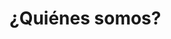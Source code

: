 <script setup>
import { VPTeamMembers } from 'vitepress/theme'

const data = [
  { name: 'Matias Garcia Isaia', github: 'mgarciaisaia' },
  { name: 'Esteban Masoero', github: 'esigma5' },
  { name: 'Damian Facchini', github: 'iago64' },
  { name: 'Nahuel Mazzeo', github: 'nahuemazzeo' },
  { name: 'Federico Pablos', github: 'fpablos' },
  { name: 'Adriano Filgueira', github: 'afilgueira' },
  { name: 'Nicolas Coen', github: 'ncoen97' },
  { name: 'Luis Cannavó', github: 'luchotc' },
  { name: 'Leandro Carbajales', github: 'LeandroCarbajales' },
  { name: 'Mauro Corvaro', github: 'CMauro96' },
  { name: 'Federico Cardoso', github: 'F-Cardoso' },
  { name: 'Julian Federico Schiffer', github: 'Zheoden' },
  { name: 'Juan Mesaglio', github: 'mesaglio' },
  { name: 'Lucila Melamed', github: 'lumelamed' },
  { name: 'Darío Kozicki', github: 'dariokozicki' },
  { name: 'Federico Medina', github: 'FredeHG' },
  { name: 'Agustin Ranieri', github: 'RaniAgus' },
  { name: 'Marcos Infantino', github: 'MarcosInfantino' },
  { name: 'Sofía Azcoaga', github: 'sazcoaga' },
  { name: 'Irina Pérez Gribnicow', github: 'irinaperezg' },
  { name: 'Tomás Martinez', github: 'tomasmartinez02' },
  { name: 'Florencia Larocca', github: 'LFLarocca' }
];
  
const members = data.map((member) => ({
  avatar: `https://www.github.com/${member.github}.png`,
  name: member.name,
  title: `${member.github}`,
  links: [{ icon: 'github', link: `https://github.com/${member.github}` }]
}))

</script>

# ¿Quiénes somos?

<VPTeamMembers size="small" :members="members" />

